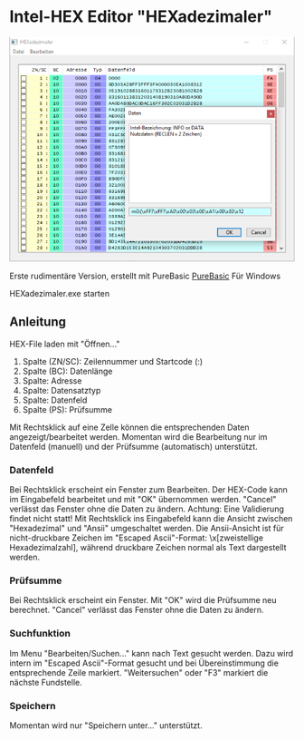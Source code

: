 # Intel-HEX Editor "HEXadezimaler"

![](HEXadezimaler_W10.png)

Erste rudimentäre Version, erstellt mit PureBasic [PureBasic](https://www.purebasic.com/)
Für Windows

HEXadezimaler.exe starten

## Anleitung

HEX-File laden mit "Öffnen..."

1. Spalte (ZN/SC): Zeilennummer und Startcode (:)
2. Spalte (BC): Datenlänge
3. Spalte: Adresse
4. Spalte: Datensatztyp
5. Spalte: Datenfeld
6. Spalte (PS): Prüfsumme

Mit Rechtsklick auf eine Zelle können die entsprechenden Daten angezeigt/bearbeitet werden. Momentan wird die Bearbeitung nur im Datenfeld (manuell) und der Prüfsumme (automatisch) unterstützt.

### Datenfeld

Bei Rechtsklick erscheint ein Fenster zum Bearbeiten. Der HEX-Code kann im Eingabefeld bearbeitet und mit "OK" übernommen werden. "Cancel" verlässt das Fenster ohne die Daten zu ändern. Achtung: Eine Validierung findet nicht statt!
Mit Rechtsklick ins Eingabefeld kann die Ansicht zwischen "Hexadezimal" und "Ansii" umgeschaltet werden. Die Ansii-Ansicht ist für nicht-druckbare Zeichen im "Escaped Ascii"-Format: \x[zweistellige Hexadezimalzahl], während druckbare Zeichen normal als Text dargestellt werden.

### Prüfsumme

Bei Rechtsklick erscheint ein Fenster. Mit "OK" wird die Prüfsumme neu berechnet. "Cancel" verlässt das Fenster ohne die Daten zu ändern.

### Suchfunktion

Im Menu "Bearbeiten/Suchen..." kann nach Text gesucht werden. Dazu wird intern im "Escaped Ascii"-Format gesucht und bei Übereinstimmung die entsprechende Zeile markiert. "Weitersuchen" oder "F3" markiert die nächste Fundstelle.

### Speichern

Momentan wird nur "Speichern unter..." unterstützt.
